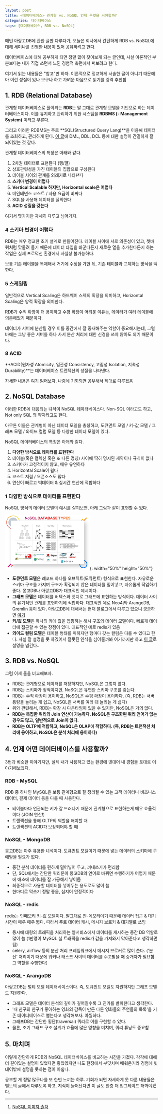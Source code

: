 ```yaml
---
layout: post
title: <데이터베이스> 관계형 vs. NoSQL 언제 무엇을 써야할까?
categories: 데이터베이스
tags: [데이터베이스, RDB vs. NoSQL]
---
```


<div class="message">
매번 아랑고DB에 관한 글만 다루다가, 오늘은 회사에서 간단하게 RDB vs. NoSQL에 대해 세미나를 진행한 내용이 있어 공유하려고 한다.
  
데이터베이스에 대해 공부하게 되면 정말 많이 찾아보게 되는 글인데, 사실 이론적인 부분보다는 내가 직접 쓰면서 느낀 경험적 측면에서 써보려고 한다.
</div>

<div class="exclamation">
여기서 읽는 내용들은 "참고"만 하자. 이론적으로 정교하게 서술한 글이 아니기 때문에 아 이런 성질이 있나 보구나 하고 가벼운 마음으로 읽기를 강력 추천함 
</div>

## 1. RDB (Relational Database)
관계형 데이터베이스로 풀이되는 **RDB**는 말 그대로 관계형 모델을 기반으로 하는 데이터베이스이다. 이를 유지하고 관리하기 위한 시스템을 **RDBMS (- Management System)** 이라고 부른다.

그리고 이러한 RDBMS는 주로 **SQL(Structured Query Lang)**을 이용해 데이터를 조회하고, 관리하게 된다. [이 글](https://brownbears.tistory.com/180)에 DML, DDL, DCL 등에 대한 설명이 간결하게 잘 되어있는 것 같다.

관계형 데이터베이스의 특징은 아래와 같다.

1. 2차원 데이터로 표현된다 (행/열)
2. 상호관련성을 가진 테이블의 집합으로 구성된다
3. 테이블 사이의 관계를 외래키로 나타낸다
4. **스키마 변경이 어렵다**
5. **Vertical Scalable 하지만, Horizontal scale은 어렵다**
6. 메인테넌스 코스트 / 사용 요금이 비싸다
7. SQL을 사용해 데이터를 질의한다
8. **ACID 성질을 갖는다**

여기서 몇가지만 자세히 다루고 넘어가자.

### 4 스키마 변경이 어렵다
RDB는 매우 정교한 초기 설계로 만들어진다. 테이블 사이에 서로 의존성이 있고, 쳇바퀴처럼 맞물려 돌기 때문에 데이터 타입을 바꾼다든지 새로운 열을 추가한다든지 하는 작업은 실제 프로덕션 환경에서 사실상 불가능하다.

보통 기존 테이블을 복제해서 거기에 수정을 가한 뒤, 기존 테이블과 교체하는 방식을 택한다.

### 5 스케일링
일반적으로 Vertical Scaling은 하드웨어 스펙의 확장을 의미하고, Horizontal Scaling은 양적 확장을 의미한다.

RDB가 수직 확장이 더 용이하고 수평 확장이 어려운 이유는, 데이터가 여러 테이블에 의존해있기 때문이다. 

데이터가 서버에 분산될 경우 이를 중간에서 잘 중재해주는 역할이 중요해지는데, 그럴 바에는 그냥 좋은 서버를 하나 사서 분산 처리에 대한 신경을 쓰지 않아도 되기 때문이다. 

### 8 ACID
**ACID(원자성 Atomicity, 일관성 Consistency, 고립성 Isolation, 지속성 Durability)**는 데이터베이스 트랜잭션의 성질을 나타낸다.

자세한 내용은 [여기](https://ko.wikipedia.org/wiki/ACID) 읽어보자. 나중에 기회되면 공부해서 제대로 다루겠음

## 2. NoSQL Database
이러한 RDB에 대응되는 녀석이 NoSQL 데이터베이스다. Non-SQL 이라고도 하고, Not only SQL 의 약자라고도 한다.

아무튼 이들은 관계형이 아닌 데이터 모델을 총칭하고, 도큐먼트 모델 / 키-값 모델 / 그래프 모델 / 와이드 컬럼 모델 등 다양한 데이터 모델이 있다.

NoSQL 데이터베이스의 특징은 아래와 같다.

1. **다양한 방식으로 데이터를 표현한다**
2. 테이블(혹은 컬렉션 혹은 또 다른 명칭) 사이에 딱히 명시된 제약이나 규칙이 없다
3. 스키마가 고정적이지 않고, 매우 유연하다
4. Horizontal Scale이 쉽다
5. 코스트 저렴 / 오픈소스도 많다
6. 연산이 빠르고 빅데이터 & 실시간 연산에 적합하다

### 1 다양한 방식으로 데이터를 표현한다
NoSQL 방식의 데이터 모델의 예시를 살펴보면, 아래 그림과 같이 표현할 수 있다. 

![NoSQL Data Models](/public/img/database-nosql.png){: width="50%" height="50%"}

- **도큐먼트 모델**은 레코드 하나를 오브젝트(도큐먼트) 형식으로 표현한다. 자유로운 스키마 구조를 가지며 구조가 확정되지 않은 데이터를 밀어넣고, 자유롭게 작업하기 좋다. 몽고DB나 아랑고DB가 대표적인 예시이다. 
- **그래프 모델**은 데이터를 버텍스와 엣지로 그래프에 표현하는 방식이다. 데이터 사이의 유기적인 관계를 표현하기에 적합하다. 대표적인 예로 Neo4j와 ArangoDB, Gremlin 등이 있다. 아랑고DB에 대해서는 현재 블로그에서 다루고 있으니 궁금하면 [여기](https://ud803.github.io/%EC%95%84%EB%9E%91%EA%B3%A0db/2021/10/31/ArangoDB-1-%EC%95%84%EB%9E%91%EA%B3%A0DB-%EC%95%8C%EC%95%84%EB%B3%B4%EA%B8%B0/)
- **키/값 모델**은 하나의 키에 값을 맵핑하는 해시 구조의 데이터 모델이다. 빠르게 데이터에 접근할 수 있는 장점이 있다. 대표적인 예로 redis가 있음
- **와이드 컬럼 모델**은 테이블 형태를 취하지만 행마다 갖는 컬럼은 다를 수 있다고 한다. 사실 잘 설명을 못 하겠어서 잘못된 인식을 심어줄까봐 여기까지만 하고 [이 글](https://www.scylladb.com/glossary/wide-column-database/)로 설명을 넘긴다..


## 3. RDB vs. NoSQL
그럼 이제 둘을 비교해보자.
- RDB는 관계형으로 데이터를 저장하지만, NoSQL은 그렇지 않다.
- RDB는 스키마가 정적이지만, NoSQL은 유연한 스키마 구조를 갖는다.
- RDB는 수직 확장이 용이하고, NoSQL은 수평 확장이 용이하다. (즉, RDB는 서버 용량을 늘리는 게 쉽고, NoSQL은 서버를 여러 대 늘리는 게 쉽다)
- 위와 관련해서, RDB는 확장 시 다운타임이 있을 수 있지만, NoSQL은 거의 없다.
- **RDB는 복잡한 쿼리와 Join 연산이 가능하다. NoSQL은 구조화된 쿼리 언어가 없는 경우도 많고, 일반적으로 Join이 없다.**
- **RDB는 OLTP에 적합하고, NoSQL은 OLAP에 적합하다. (즉, RDB는 트랜잭션 처리에 용이하고, NoSQL은 분석 처리에 용이하다)**

## 4. 언제 어떤 데이터베이스를 사용할까?
3번과 비슷한 이야기지만, 실제 내가 사용하고 있는 환경에 빗대어 내 경험을 토대로 이야기해보겠다.

### RDB - MySQL
RDB 중 하나인 MySQL은 보통 관계형으로 잘 정리될 수 있는 고객 데이터나 비즈니스 데이터, 결제 데이터 등을 다룰 때 사용한다.
- 테이블마다 연관되는 키가 잘 드러나기 때문에 관계형으로 표현하는게 매우 효율적이다 (JOIN 연산!)
- 트랜잭션을 통해 OLTP의 역할을 해야할 때
- 트랜잭션의 ACID가 보장되어야 할 때

### NoSQL - MongoDB
몽고DB는 아주 유용한 녀석이다. 도큐먼트 모델이기 때문에 넣는 데이터의 스키마에 구애받을 필요가 없다.
- 중간 분석 데이터를 편하게 밀어넣어 두고, 꺼내쓰기가 편리함
- 단, SQL에서는 간단한 쿼리문이 몽고DB의 언어로 바뀌면 수행하기가 어렵기 때문에 애초에 데이터를 잘 가공해서 넣어둠
- 최종적으로 사용할 데이터를 넣어두는 용도로도 많이 씀 
- 한마디로 막쓰기 정말 좋음, 심지어 안정적이다

### NoSQL - redis
redis는 인메모리 키-값 모델이다. 말그대로 인-메모리이기 때문에 데이터 접근 & 대기시간이 매우 매우 짧다. 따라서 주로 데이터 캐시, 메시지 브로커 & 대기열로 쓰임
- 동시에 대량의 트래픽을 처리하는 웹서비스에서 데이터를 캐시하는 중간 DB 역할로 많이 씀 (1만명이 MySQL 칠 트래픽을 redis가 값을 가져와서 막아준다고 생각하면 됨)
- celery, airflow 등의 분산 처리 프레임워크에서 메시지 브로커로 많이 쓴다. ('분산' 처리이기 때문에 워커나 태스크 사이의 데이터를 주고받을 때 중개자가 필요함. 그 역할을 수행한다)

### NoSQL - ArangoDB
아랑고DB는 멀티 모델 데이터베이스이다. 즉, 도큐먼트 모델도 지원하지만 그래프 모델도 지원한다.
- 그래프 모델은 데이터 분석의 깊이가 깊어질수록 그 진가를 발휘한다고 생각한다. 
- '내 친구의 친구가 좋아하는 영화의 감독이 만든 다른 영화들의 주연들의 목록'을 기존 데이터베이스로 뽑는다고 생각해보자. 아찔하다.
- 그래프DB는 간단한 횡단(traversal) 쿼리로 이를 구현할 수 있다.
- 물론, 초기 그래프 구조 설계가 효율에 많은 영향을 미치며, 쿼리 튜닝도 중요함


## 5. 마치며

이렇게 간단하게 RDB와 NoSQL 데이터베이스를 비교하는 시간을 가졌다. 각각에 대해 더 깊이있는 설명이 있었다면 좋았겠지만 나도 현장에서 부딪치며 배워온거라 경험에 빗대어밖에 설명을 못하는 점이 아쉽다. 

공부할 게 정말 많구나를 또 한번 느끼는 하루. 기회가 되면 자세하게 못 다룬 내용들은 별도의 글에서 다루도록 하고, 지식이 늘어난다면 이 글도 한층 더 업그레이드 해봐야겠다.



----
1. [NoSQL 이미지 출처](https://www.google.com/url?sa=i&url=https%3A%2F%2Fwww.improgrammer.net%2Fmost-popular-nosql-database%2F&psig=AOvVaw022-BzSzSaxToEuyIjg1UE&ust=1637162002176000&source=images&cd=vfe&ved=0CAwQjhxqFwoTCOjQ-u-VnfQCFQAAAAAdAAAAABAD)
